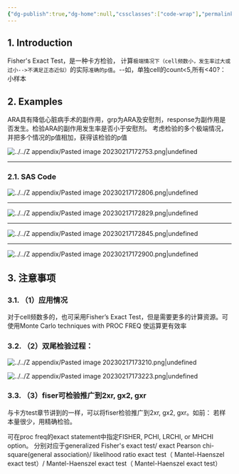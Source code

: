 ```yaml
---
{"dg-publish":true,"dg-home":null,"cssclasses":["code-wrap"],"permalink":"/03 STAT/书中的统计知识/第17章 Fisher’s Exact Test费歇尔精确检验/","dgPassFrontmatter":true}
---
```


## 1. Introduction

Fisher's Exact Test，是一种卡方检验，
	计算`极端情况下（cell频数小，发生率过大或过小-->不满足正态近似）`的实际`准确的p值`。--如，单独cell的count<5,所有<40?：小样本
	
## 2. Examples 

ARA具有降低心脏病手术的副作用，grp为ARA及安慰剂，response为副作用是否发生。检验ARA的副作用发生率是否小于安慰剂。
考虑检验的多个极端情况，并把多个情况的p值相加，获得该检验的p值

![../../Z appendix/Pasted image 20230217172753.png|undefined](/img/user/Z%20appendix/Pasted%20image%2020230217172753.png)

---

### 2.1. SAS Code

![../../Z appendix/Pasted image 20230217172806.png|undefined](/img/user/Z%20appendix/Pasted%20image%2020230217172806.png)

---

![../../Z appendix/Pasted image 20230217172829.png|undefined](/img/user/Z%20appendix/Pasted%20image%2020230217172829.png)

---

![../../Z appendix/Pasted image 20230217172845.png|undefined](/img/user/Z%20appendix/Pasted%20image%2020230217172845.png)

---

![../../Z appendix/Pasted image 20230217172900.png|undefined](/img/user/Z%20appendix/Pasted%20image%2020230217172900.png)


## 3. 注意事项

### 3.1. （1）应用情况

对于cell频数多的，也可采用Fisher’s Exact Test，但是需要更多的计算资源。可使用Monte Carlo techniques with PROC FREQ 使运算更有效率

### 3.2. （2）双尾检验过程：

![../../Z appendix/Pasted image 20230217173210.png|undefined](/img/user/Z%20appendix/Pasted%20image%2020230217173210.png)  

![../../Z appendix/Pasted image 20230217173223.png|undefined](/img/user/Z%20appendix/Pasted%20image%2020230217173223.png)  

### 3.3. （3）fiser可检验推广到2xr, gx2, gxr

与卡方test章节讲到的一样，可以将fiser检验推广到2xr, gx2, gxr。如前：
若样本量很少，用精确检验。

可在proc freq的exact statement中指定FISHER, PCHI, LRCHI, or MHCHI option。
分别对应于generalized Fisher's exact test/
exact Pearson chi-square(general association)/
 likelihood ratio exact test（ Mantel-Haenszel exact test）/
 Mantel-Haenszel exact test（ Mantel-Haenszel exact test）

